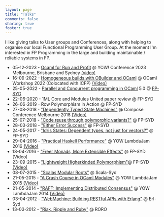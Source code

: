 ```yaml
---
layout: page
title: "Talks"
comments: false
sharing: true
footer: true
---
```


I like giving talks to User groups and Conferences, along with helping to organise our local Functional Programming User Group. At the moment I'm interested in FP Programming in the large and building maintainable / reliable systems in FP.

 * 05-12-2023 - [Ocaml for Run and Profit](https://yowcon.com/melbourne-2023/speakers/2904/tim-mcgilchrist) @ YOW! Conference 2023 Melbourne, Brisbane and Sydney [(video)]()
 * 16-09-2022 - [Homogeneous builds with OBuilder and OCaml](https://github.com/tmcgilchrist/ocaml-2022-submission/tree/master) @ OCaml Workshop 2022 (Colocated with ICFP) [(Video)](https://youtu.be/XopV5Gd6hPo)
 * 25-05-2022 - [Parallel and Concurrent programming in OCaml](https://github.com/tmcgilchrist/ocaml5-tutorial) 5.0 @ [FP-SYD](https://www.meetup.com/fp-syd/events/rdzwmsydchbhc/)
 * 22-06-2020 - 1ML Core and Modules United paper review @ FP-SYD
 * 26-06-2019 - Row Polymorphism in Action @ FP-SYD
 * 27-08-2018 - ["Dependently Typed State Machines"](https://speakerdeck.com/lambda_foo/dependently-typed-state-machines) @ Compose Conference Melbourne 2018 [(Video)](https://www.youtube.com/watch?v=AgRmpMPCKeU)
 * 25-07-2018 - ["Code reuse through polymorphic variants?"](https://speakerdeck.com/lambda_foo/code-reuse-through-polymorphic-variants) @ FP-SYD
 * 28-03-2018 - ["Either Error Success"](https://speakerdeck.com/lambda_foo/either-error-success) @ FP-SYD
 * 24-05-2017 - ["Idris States: Dependent types, not just for vectors?"](https://speakerdeck.com/lambda_foo/idris-states-dependent-types-not-just-for-vectors) @ FP-SYD
 * 29-04-2016 - ["Practical Haskell Performance"](/talks/lambda-jam-2016-performance) @ YOW LambdaJam 2016 [(Video)](https://www.youtube.com/watch?v=vmFdJPs3DvU)
 * 18-04-2016 - ["Freer Monads, More Extensible Effects"](/talks/fp-syd-freer-2016) @ FP-SYD (Video)
 * 23-09-2015 - ["Lightweight Higherkinded Polymorphism"](/talks/fp-syd-higher-2015)@ FP-SYD [(Video)](https://www.youtube.com/watch?v=K3Y01DIMErk)
 * 08-07-2015 - ["Scalas Modular Roots"](/talks/scala-syd-2015-modules) @ Scala-Syd
 * 21-05-2015 - ["A Crash Course in OCaml Modules"](/talks/lambda-jam-2015-ocaml-functors) @ YOW LambdaJam 2015 [(Video)](https://www.youtube.com/watch?v=lISWTUyNP4c)
 * 21-05-2014 - ["RAFT: Implementing Distributed Consensus"](http://yowconference.com.au/slides/yowlambdajam2014/McGilchrist-RAFTImplementingDistributedConsensusWithErlang.pdf) @ YOW LambdaJam 2014 [(Video)](https://www.youtube.com/watch?v=PjJuiU7i1Fw&index=18&list=PLIpl4GKFQR6e134FWCj0BirnzKslmOE1f)
 * 03-04-2012 - ["WebMachine: Building RESTful APIs with Erlang"](/talks/erl-syd-2012-webmachine) @ Erl-Syd
 * 13-03-2012 - ["Riak, Ripple and Ruby"](/talks/roro-2012-riak) @ RORO
